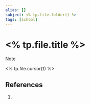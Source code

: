```yaml
---
alias: []
subject: <% tp.file.folder() %>
tags: [school]
---
```

# <% tp.file.title %>

>[!note]
> <% tp.file.cursor(1) %>

## References
1. 